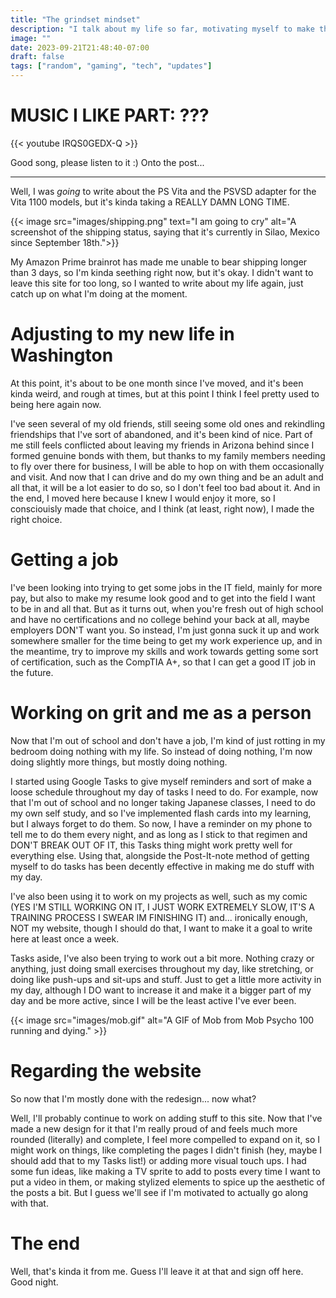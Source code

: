 ```yaml
---
title: "The grindset mindset"
description: "I talk about my life so far, motivating myself to make the most of my nothing days right now, and also crying about not having the PSVSD."
image: ""
date: 2023-09-21T21:48:40-07:00
draft: false
tags: ["random", "gaming", "tech", "updates"]
---
```


# MUSIC I LIKE PART: ???

{{< youtube IRQS0GEDX-Q >}}

Good song, please listen to it :) Onto the post...

---

Well, I was *going* to write about the PS Vita and the PSVSD adapter for the Vita 1100 models, but it's kinda taking a REALLY DAMN LONG TIME. 

{{< image src="images/shipping.png" text="I am going to cry" alt="A screenshot of the shipping status, saying that it's currently in Silao, Mexico since September 18th.">}}

My Amazon Prime brainrot has made me unable to bear shipping longer than 3 days, so I'm kinda seething right now, but it's okay. I didn't want to leave this site for too long, so I wanted to write about my life again, just catch up on what I'm doing at the moment.

# Adjusting to my new life in Washington

At this point, it's about to be one month since I've moved, and it's been kinda weird, and rough at times, but at this point I think I feel pretty used to being here again now.

I've seen several of my old friends, still seeing some old ones and rekindling friendships that I've sort of abandoned, and it's been kind of nice. Part of me still feels conflicted about leaving my friends in Arizona behind since I formed genuine bonds with them, but thanks to my family members needing to fly over there for business, I will be able to hop on with them occasionally and visit. And now that I can drive and do my own thing and be an adult and all that, it will be a lot easier to do so, so I don't feel too bad about it. And in the end, I moved here because I knew I would enjoy it more, so I consciouisly made that choice, and I think (at least, right now), I made the right choice.

# Getting a job

I've been looking into trying to get some jobs in the IT field, mainly for more pay, but also to make my resume look good and to get into the field I want to be in and all that. But as it turns out, when you're fresh out of high school and have no certifications and no college behind your back at all, maybe employers DON'T want you. So instead, I'm just gonna suck it up and work somewhere smaller for the time being to get my work experience up, and in the meantime, try to improve my skills and work towards getting some sort of certification, such as the CompTIA A+, so that I can get a good IT job in the future.

# Working on grit and me as a person

Now that I'm out of school and don't have a job, I'm kind of just rotting in my bedroom doing nothing with my life. So instead of doing nothing, I'm now doing slightly more things, but mostly doing nothing.

I started using Google Tasks to give myself reminders and sort of make a loose schedule throughout my day of tasks I need to do. For example, now that I'm out of school and no longer taking Japanese classes, I need to do my own self study, and so I've implemented flash cards into my learning, but I always forget to do them. So now, I have a reminder on my phone to tell me to do them every night, and as long as I stick to that regimen and DON'T BREAK OUT OF IT, this Tasks thing might work pretty well for everything else. Using that, alongside the Post-It-note method of getting myself to do tasks has been decently effective in making me do stuff with my day. 

I've also been using it to work on my projects as well, such as my comic (YES I'M STILL WORKING ON IT, I JUST WORK EXTREMELY SLOW, IT'S A TRAINING PROCESS I SWEAR IM FINISHING IT) and... ironically enough, NOT my website, though I should do that, I want to make it a goal to write here at least once a week.

Tasks aside, I've also been trying to work out a bit more. Nothing crazy or anything, just doing small exercises throughout my day, like stretching, or doing like push-ups and sit-ups and stuff. Just to get a little more activity in my day, although I DO want to increase it and make it a bigger part of my day and be more active, since I will be the least active I've ever been.


{{< image src="images/mob.gif" alt="A GIF of Mob from Mob Psycho 100 running and dying." >}}

# Regarding the website

So now that I'm mostly done with the redesign... now what?

Well, I'll probably continue to work on adding stuff to this site. Now that I've made a new design for it that I'm really proud of and feels much more rounded (literally) and complete, I feel more compelled to expand on it, so I might work on things, like completing the pages I didn't finish (hey, maybe I should add that to my Tasks list!) or adding more visual touch ups. I had some fun ideas, like making a TV sprite to add to posts every time I want to put a video in them, or making stylized elements to spice up the aesthetic of the posts a bit. But I guess we'll see if I'm motivated to actually go along with that.

# The end

Well, that's kinda it from me. Guess I'll leave it at that and sign off here. Good night.